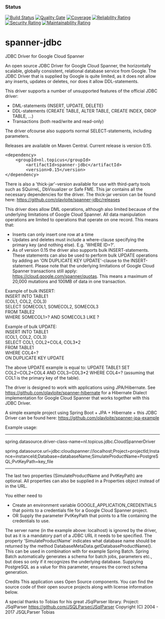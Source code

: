 ### Status
[![Build Status](https://travis-ci.org/olavloite/spanner-jdbc.svg?branch=master)](https://travis-ci.org/olavloite/spanner-jdbc)
[![Quality Gate](https://sonarcloud.io/api/badges/gate?key=nl.topicus%3Aspanner-jdbc&metric=coverage)](https://sonarcloud.io/dashboard/index/nl.topicus%3Aspanner-jdbc)
[![Coverage](https://sonarcloud.io/api/badges/measure?key=nl.topicus%3Aspanner-jdbc&metric=coverage)](https://sonarcloud.io/dashboard/index/nl.topicus%3Aspanner-jdbc)
[![Reliability Rating](https://sonarcloud.io/api/badges/measure?key=nl.topicus%3Aspanner-jdbc&metric=reliability_rating)](https://sonarcloud.io/dashboard/index/nl.topicus%3Aspanner-jdbc)
[![Security Rating](https://sonarcloud.io/api/badges/measure?key=nl.topicus%3Aspanner-jdbc&metric=security_rating)](https://sonarcloud.io/dashboard/index/nl.topicus%3Aspanner-jdbc)
[![Maintainability Rating](https://sonarcloud.io/api/badges/measure?key=nl.topicus%3Aspanner-jdbc&metric=sqale_rating)](https://sonarcloud.io/dashboard/index/nl.topicus%3Aspanner-jdbc)


# spanner-jdbc
JDBC Driver for Google Cloud Spanner

An open source JDBC Driver for Google Cloud Spanner, the horizontally scalable, globally consistent, relational database service from Google. The JDBC Driver that is supplied by Google is quite limited, as it does not allow any inserts, updates or deletes, nor does it allow DDL-statements.

This driver supports a number of unsupported features of the official JDBC driver:
* DML-statements (INSERT, UPDATE, DELETE)
* DDL-statements (CREATE TABLE, ALTER TABLE, CREATE INDEX, DROP TABLE, ...)
* Transactions (both read/write and read-only)

The driver ofcourse also supports normal SELECT-statements, including parameters.

Releases are available on Maven Central. Current release is version 0.15.

<div class="highlight highlight-text-xml"><pre>
&lt;<span class="pl-ent">dependency</span>&gt;
 	&lt;<span class="pl-ent">groupId</span>&gt;nl.topicus&lt;/<span class="pl-ent">groupId</span>&gt;
    	&lt;<span class="pl-ent">artifactId</span>&gt;spanner-jdbc&lt;/<span class="pl-ent">artifactId</span>&gt;
    	&lt;<span class="pl-ent">version</span>&gt;0.15&lt;/<span class="pl-ent">version</span>&gt;
&lt;/<span class="pl-ent">dependency</span>&gt;
</pre></div>

There is also a 'thick-jar'-version available for use with third-party tools such as SQuirreL, DbVisualizer or Safe FME. This jar contains all the necessary dependencies for the driver. The thick-jar version can be found here: https://github.com/olavloite/spanner-jdbc/releases


This driver does allow DML operations, although also limited because of the underlying limitations of Google Cloud Spanner. All data manipulation operations are limited to operations that operate on one record. This means that:
* Inserts can only insert one row at a time
* Updates and deletes must include a where-clause specifying the primary key (and nothing else). E.g. 'WHERE ID=?'.
* As of version 0.15 the driver also supports bulk INSERT-statements. These statements can also be used to perform bulk UPDATE operations by adding an 'ON DUPLICATE KEY UPDATE'-clause to the INSERT-statement. Please note that the underlying limitations of Google Cloud Spanner transactions still apply: https://cloud.google.com/spanner/quotas. This means a maximum of 20,000 mutations and 100MB of data in one transaction.

Example of bulk INSERT:  
INSERT INTO TABLE1  
(COL1, COL2, COL3)  
SELECT SOMECOL1, SOMECOL2, SOMECOL3  
FROM TABLE2  
WHERE SOMECOL1>? AND SOMECOL3 LIKE ?  

Example of bulk UPDATE:  
INSERT INTO TABLE1  
(COL1, COL2, COL3)  
SELECT COL1, COL2+COL4, COL3*2  
FROM TABLE1  
WHERE COL4=?  
ON DUPLICATE KEY UPDATE  

The above UPDATE example is equal to: UPDATE TABLE1 SET COL2=COL2+COL4 AND COL3=COL3*2 WHERE COL4=? (assuming that COL1 is the primary key of the table).

The driver is designed to work with applications using JPA/Hibernate. See https://github.com/olavloite/spanner-hibernate for a Hibernate Dialect implementation for Google Cloud Spanner that works together with this JDBC Driver.

A simple example project using Spring Boot + JPA + Hibernate + this JDBC Driver can be found here: https://github.com/olavloite/spanner-jpa-example

Example usage:

****
spring.datasource.driver-class-name=nl.topicus.jdbc.CloudSpannerDriver

spring.datasource.url=jdbc:cloudspanner://localhost;Project=projectId;Instance=instanceId;Database=databaseName;SimulateProductName=PostgreSQL;PvtKeyPath=key_file

****


The last two properties (SimulateProductName and PvtKeyPath) are optional.
All properties can also be supplied in a Properties object instead of in the URL.

You either need to
* Create an environment variable GOOGLE_APPLICATION_CREDENTIALS that points to a credentials file for a Google Cloud Spanner project.
* OR Supply the parameter PvtKeyPath that points to a file containing the credentials to use.

The server name (in the example above: localhost) is ignored by the driver, but as it is a mandatory part of a JDBC URL it needs to be specified.
The property 'SimulateProductName' indicates what database name should be returned by the method DatabaseMetaData.getDatabaseProductName(). This can be used in combination with for example Spring Batch. Spring Batch automatically generates a schema for batch jobs, parameters etc., but does so only if it recognizes the underlying database. Supplying PostgreSQL as a value for this parameter, ensures the correct schema generation.


Credits
This application uses Open Source components. You can find the source code of their open source projects along with license information below.

A special thanks to Tobias for his great JSqlParser library.
Project: JSqlParser https://github.com/JSQLParser/JSqlParser 
Copyright (C) 2004 - 2017 JSQLParser Tobias
